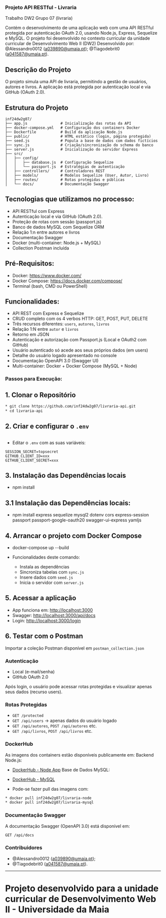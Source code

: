 ### Projeto API RESTful - Livraria
Trabalho DW2 Grupo 07 (livraria)

Contém o desenvolvimento de uma aplicação web com uma API RESTful protegida por autenticação OAuth 2.0, usando Node.js, Express, Sequelize e MySQL. O projeto foi desenvolvido no contexto curricular da unidade curricular de Desenvolvimento Web II (DW2) 
Desenvolvido por: @Alessandro0012 (a039890@umaia.pt); @Tiagodebrit0 (a041587@umaia.pt).

##  Descrição do Projeto
O projeto simula uma API de livraria, permitindo a gestão de usuários, autores e livros. A aplicação está protegida por autenticação local e via GitHub (OAuth 2.0).

## Estrutura do Projeto
```
inf24dw2g07/
├── app.js               # Inicialização das rotas da API
├── docker-compose.yml   # Configuração dos containers Docker
├── Dockerfile           # Build da aplicação Node.js
├── public/              # HTML estático (login, página protegida)
├── seed.js              # Popula a base de dados com dados fictícios
├── sync.js              # Criação/sincronização do schema do banco
├── server.js            # Inicialização do servidor Express
├── src/
│   ├── config/
│   │   ├── database.js  # Configuração Sequelize
│   │   └── passport.js  # Estratégias de autenticação
│   ├── controllers/     # Controladores REST
│   ├── models/          # Modelos Sequelize (User, Autor, Livro)
│   ├── routes/          # Rotas protegidas e públicas
│   └── docs/            # Documentação Swagger
```

## Tecnologias que utilizamos no processo:
- API RESTful com Express
- Autenticação local e via GitHub (OAuth 2.0).
- Proteção de rotas com sessão (passport.js)
- Banco de dados MySQL com Sequelize ORM
- Relação 1:n entre autores e livros
- Documentação Swagger
- Docker (multi-container: Node.js + MySQL)
- Collection Postman incluída

## Pré-Requisitos:
* Docker: https://www.docker.com/  
* Docker Compose: https://docs.docker.com/compose/  
* Terminal (bash, CMD ou PowerShell)

## Funcionalidades:
* API REST com Express e Sequelize
* CRUD completo com os 4 verbos HTTP: GET, POST, PUT, DELETE
* Três recursos diferentes: `users`, `autores`, `livros`
* Relação 1\:N entre `autor` e `livros`
* Retorno em JSON
* Autenticação e autorização com Passport.js (Local e OAuth2 com GitHub)
* Usuário autenticado só acede aos seus próprios dados (em users)
* Detalhe do usuário logado apresentado no console
* Documentação OpenAPI 3.0 (Swagger UI)
* Multi-container: Docker + Docker Compose (MySQL + Node)

### Passos para Execução:
## 1. Clonar o Repositório
```bash
* git clone https://github.com/inf24dw2g07/livraria-api.git
* cd livraria-api
```

## 2. Criar e configurar o `.env`
```
```
* Editar o `.env` com as suas variáveis:
```env
SESSION_SECRET=topsecret
GITHUB_CLIENT_ID=xxx
GITHUB_CLIENT_SECRET=xxx
```
## 3. Instalação das Dependências locais
* npm install

## 3.1 Instalação das Dependências locais:
* npm install express sequelize mysql2 dotenv cors express-session passport passport-google-oauth20 swagger-ui-express yamljs

## 4. Arrancar o projeto com Docker Compose
* docker-compose up --build

* Funcionalidades deste comando:
    * Instala as dependências
    * Sincroniza tabelas com `sync.js`
    * Insere dados com `seed.js`
    * Inicia o servidor com `server.js`

## 5. Acessar a aplicação
* App funciona em: [http://localhost:3000](http://localhost:3000)
* Swagger: [http://localhost:3000/api/docs](http://localhost:3000/api/docs)
* Login: [http://localhost:3000/login](http://localhost:3000/login)

## 6. Testar com o Postman
Importar a coleção Postman disponível em `postman_collection.json`

### Autenticação
* Local (e-mail/senha)
* GitHub OAuth 2.0

Após login, o usuário pode acessar rotas protegidas e visualizar apenas seus dados (recurso users).

### Rotas Protegidas
* `GET /protected`
* `GET /api/users` → apenas dados do usuário logado
* `GET /api/autores`, `POST /api/autores` etc.
* `GET /api/livros`, `POST /api/livros` etc.

### DockerHub
As imagens dos containers estão disponíveis publicamente em:
Backend Node.js: 
* [DockerHub - Node App](https://hub.docker.com/r/inf24dw2g07/livraria-node)
Base de Dados MySQL:
* [DockerHub - MySQL](https://hub.docker.com/r/inf24dw2g07/livraria-mysql)

* Pode-se fazer pull das imagens com:
```bash
* docker pull inf24dw2g07/livraria-node
* docker pull inf24dw2g07/livraria-mysql
```

### Documentação Swagger
A documentação Swagger (OpenAPI 3.0) está disponível em:
```bash
GET /api/docs
```
### Contribuidores
* @Alessandro0012 (a039890@umaia.pt);
* @Tiagodebrit0 (a041587@umaia.pt).
---
# Projeto desenvolvido para a unidade curricular de Desenvolvimento Web II - Universidade da Maia
